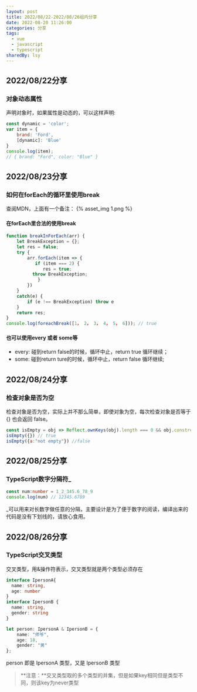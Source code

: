 ```yaml
---
layout: post
title: 2022/08/22-2022/08/26组内分享
date: 2022-08-20 11:26:00
categories: 分享
tags:
  - vue
  - javascript
  - typescript
sharedBy: lsy
---
```


## 2022/08/22分享

### 对象动态属性

声明对象时，如果属性是动态的，可以这样声明:
``` javascript
const dynamic = 'color';
var item = {
    brand: 'Ford',
    [dynamic]: 'Blue'
}
console.log(item); 
// { brand: "Ford", color: "Blue" }
```

## 2022/08/23分享

### 如何在forEach的循环里使用break

查阅MDN，上面有一个备注：
{% asset_img 1.png %}

#### 在forEach里合法的使用break

```javascript
function breakInForEach(arr) {
	let BreakException = {};
	let res = false;
	try {
	    arr.forEach(item => {
	       if (item === 2) {
	          res = true;
		  throw BreakException;
	        }
	    })
	}
	catch(e) {
	    if (e !== BreakException) throw e
	}
	return res;
}
console.log(foreachBreak([1， 2， 3， 4， 5， 6])); // true
```

#### 也可以使用every 或者 some等
- every: 碰到return false的时候，循环中止，return true 循环继续；
- some: 碰到return ture的时候，循环中止，return false 循环继续;

## 2022/08/24分享

### 检查对象是否为空

检查对象是否为空，实际上并不那么简单，即使对象为空，每次检查对象是否等于 {} 也会返回 false。

``` javascript
const isEmpty = obj => Reflect.ownKeys(obj).length === 0 && obj.constructor === Object;
isEmpty({}) // true
isEmpty({a:"not empty"}) //false
```

## 2022/08/25分享

### TypeScript数字分隔符_

``` typescript
const num:number = 1_2_345.6_78_9
console.log(num) // 12345.6789
```

_可以用来对长数字做任意的分隔，主要设计是为了便于数字的阅读，编译出来的代码是没有下划线的，请放心食用。

## 2022/08/26分享

### TypeScript交叉类型

交叉类型，用&操作符表示，交叉类型就是两个类型必须存在

``` typescript
interface IpersonA{
  name: string,
  age: number
}
interface IpersonB {
  name: string,
  gender: string
}

let person: IpersonA & IpersonB = { 
    name: "师爷",
    age: 18,
    gender: "男"
};
```

person 即是 IpersonA 类型，又是 IpersonB 类型

> **注意：**交叉类型取的多个类型的并集，但是如果key相同但是类型不同，则该key为never类型